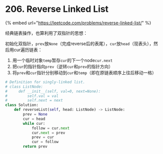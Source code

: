 # 206. Reverse Linked List

{% embed url="https://leetcode.com/problems/reverse-linked-list/" %}

经典链表操作，也算利用了双指针的思想：

初始化双指针，`prev`放`None`（完成reverse后的表尾），`cur`放`head`（现表头），然后用cur遍历链表：

1. 用一个临时对象`temp`暂存`cur`的下一个node`cur.next`
2. 把`cur`的指针指向`prev`（逆转`cur`和`prev`的指针方向）
3. 将`prev`和`cur`指针分别移动到`cur`和`temp`（即在原链表顺序上往后移动一格）

```python
# Definition for singly-linked list.
# class ListNode:
#     def __init__(self, val=0, next=None):
#         self.val = val
#         self.next = next
class Solution:
    def reverseList(self, head: ListNode) -> ListNode:
        prev = None
        cur = head
        while cur:
            follow = cur.next
            cur.next = prev
            prev = cur
            cur = follow
        return prev
```





